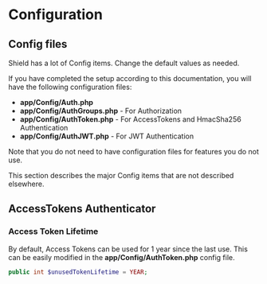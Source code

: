 # Configuration

## Config files

Shield has a lot of Config items. Change the default values as needed.

If you have completed the setup according to this documentation, you will have
the following configuration files:

- **app/Config/Auth.php**
- **app/Config/AuthGroups.php** - For Authorization
- **app/Config/AuthToken.php** - For AccessTokens and HmacSha256 Authentication
- **app/Config/AuthJWT.php** - For JWT Authentication

Note that you do not need to have configuration files for features you do not use.

This section describes the major Config items that are not described elsewhere.

## AccessTokens Authenticator

### Access Token Lifetime

By default, Access Tokens can be used for 1 year since the last use. This can be easily modified in the **app/Config/AuthToken.php** config file.

```php
public int $unusedTokenLifetime = YEAR;
```
